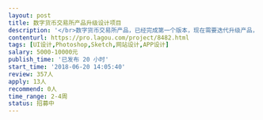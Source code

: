 ```yaml
---                
layout: post       
title: 数字货币交易所产品升级设计项目           
description: '</br>数字货币交易所产品，已经完成第一个版本，现在需要迭代升级产品，有十个左右的页面设计工作。倾向于北京的个人或团队，在项目进度紧张时可能需要驻场支持。</br></br>主要工作：</br>1. 交易所新版本的网站页面的设计工作；</br>2. 交易所宣传推广文案或广告页的设计工作；</br></br>要求：</br>1. 独立的产品设计能力，有线上网站或 App 设计经验者优先考虑；</br>2. 有金融相关的产品设计经验者优先考虑。</br>'     
contenturl: https://pro.lagou.com/project/8482.html      
tags: [UI设计,Photoshop,Sketch,网站设计,APP设计]            
salary: 5000-10000元          
publish_time: '已发布 20 小时'         
start_time: '2018-06-20 14:05:40'           
review: 357人                   
apply: 13人                   
recommend: 0人                   
time_range: 2-4周              
status: 招募中                  
---                 
```

